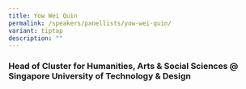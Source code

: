 ```yaml
---
title: Yow Wei Quin
permalink: /speakers/panellists/yow-wei-quin/
variant: tiptap
description: ""
---
```

<h3><strong>Head of Cluster for Humanities, Arts &amp; Social Sciences @ Singapore University of Technology &amp; Design</strong></h3>
<p></p>